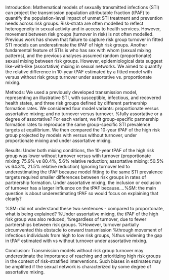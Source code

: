Introduction:
Mathematical models of sexually transmitted infections (STI)
can project the transmission population attributable fraction (tPAF)
to quantify the population-level impact of
unmet STI treatment and prevention needs across risk groups.
Risk-strata are often modelled to reflect
heterogeneity in sexual activity and in access to health services.
However, movement between risk groups (turnover in risk) is not often modelled.
Previous work has shown that failure to capture risk group turnover in fitted STI models
can underestimate the tPAF of high risk groups. Another fundamental feature of
STIs is who has sex with whom (sexual mixing patterns), and the previous analyses assumed random (proportionate) sexual mixing between risk groups.
However, epidemiological data suggest like-with-like (assortative) mixing in sexual networks.
We aimed to quantify the relative difference in 10-year tPAF estimated by
a fitted model with versus without risk group turnover under assortative vs. proportionate mixing.

Methods:
We used a previously developed transmission model, representing an illustrative STI,
with susceptible, infectious, and recovered health states,
and three risk groups defined by different partnership formation rates.
We considered four model variants:
proportionate versus assortative mixing; and no turnover versus turnover.  %fully assortative or a degree of assortative?
For each variant, we fit group-specific partnership formation rates
to reproduce the same group-specific STI prevalence targets at equilibrium.
We then compared the 10-year tPAF of the high risk group
projected by models with versus without turnover,
under proportionate mixing and under assortative mixing.

Results:
Under both mixing conditions,
the 10-year tPAF of the high risk group was lower without turnover versus with turnover
(proportionate mixing: 75.9% vs 80.4%, 5.6% relative reduction;
assortative mixing: 50.5% vs 64.3%, 21.5% relative reduction)
Ignoring turnover led to underestimating the tPAF
because model fitting to the same STI prevalence targets
required smaller differences between risk groups in rates of partnership formation.
Under assortative mixing, the inclusion or exclusion of turnover has a larger influence 
on the tPAF because....%SM: the main question is about underestimating tPAF so would focus on explaining that clearly?

%SM: did not understand these two sentences - compared to proportonate, what is being explained? 
%Under assortative mixing, the tPAF of the high risk group was also reduced,
%regardless of turnover, due to fewer partnerships between risk groups.
%However, turnover partially circumvented this obstacle to onward transmission
%through movement of infectious individuals from high to low risk groups,
%thus widening the gap in tPAF estimated with vs without turnover under assortative mixing.

Conclusion:
Transmission models without risk group turnover may underestimate the 
importance of reaching and prioritizing high risk groups in the context of risk-stratified interventions.
Such biases in estimates may be amplified if the sexual network is characterized by some degree of assortative mixing.
